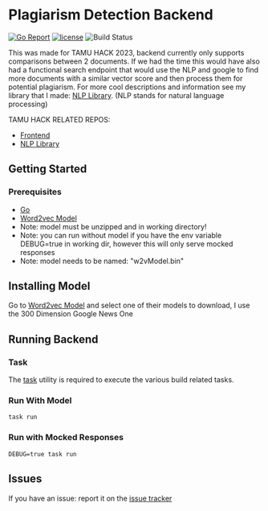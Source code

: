 # Plagiarism Detection Backend

[![Go Report](https://goreportcard.com/badge/github.com/rekram1-node/plagiarism-detection-backend)](https://goreportcard.com/report/github.com/rekram1-node/plagiarism-detection-backend) [![license](http://img.shields.io/badge/license-MIT-red.svg?style=flat)](https://github.com/rekram1-node/plagiarism-detection-backend/blob/main/LICENSE) ![Build Status](https://github.com/rekram1-node/plagiarism-detection-backend/actions/workflows/pullRequest.yml/badge.svg)


This was made for TAMU HACK 2023, backend currently only supports comparisons between 2 documents. If we had the time this would have also had a functional search endpoint that would use the NLP and google to find more documents with a similar vector score and then process them for potential plagiarism. For more cool descriptions and information see my library that I made: [NLP Library](https://github.com/rekram1-node/text-processor). (NLP stands for natural language processing)

TAMU HACK RELATED REPOS:
- [Frontend](https://github.com/rekram1-node/plagiarism-detection-frontend)
- [NLP Library](https://github.com/rekram1-node/text-processor)


## Getting Started

### Prerequisites
- [Go](https://go.dev/)
- [Word2vec Model](https://developer.syn.co.in/tutorial/bot/oscova/pretrained-vectors.html) 
- Note: model must be unzipped and in working directory!
- Note: you can run without model if you have the env variable DEBUG=true in working dir, however this will only serve mocked responses
- Note: model needs to be named: "w2vModel.bin"

## Installing Model

Go to [Word2vec Model](https://developer.syn.co.in/tutorial/bot/oscova/pretrained-vectors.html) and select one of their models to download, I use the 300 Dimension Google News One

## Running Backend

### Task

The [task](https://taskfile.dev/installation/) utility is required to
execute the various build related tasks.

### Run With Model
```shell
task run
```

### Run with Mocked Responses
```shell
DEBUG=true task run
```

## Issues

If you have an issue: report it on the [issue tracker](https://github.com/rekram1-node/plagiarism-detection-backend/issues)